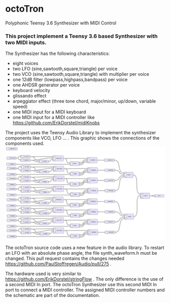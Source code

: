 # octoTron
Polyphonic Teensy 3.6 Synthesizer with MIDI Control
### This project implement a Teensy 3.6 based Synthesizer with two MIDI inputs.
The Synthesizer has the following characteristics:
* eight voices
* two LFO (sine,sawtooth,square,triangle) per voice
* two VCO (sine,sawtooth,square,triangle) with multiplier per voice
* one 12dB filter (lowpass,highpass,bandpass) per voice
* one AHDSR generator per voice
* keyboard velocity
* glissando effect
* arpeggiator effect (three tone chord, major/minor, up/down, variable speed)
* one MIDI input for a MIDI keyboard
* one MIDI input for a MIDI controller like https://github.com/ErikDorstel/midiKnobs

The project uses the Teensy Audio Library to implement the synthesizer components like VCO, LFO ... . This graphic shows the connections of the components used.
![image note found](https://raw.githubusercontent.com/ErikDorstel/octoTron/master/documentation/ADT%20schematic.png)

The octoTron source code uses a new feature in the audio library. To restart an LFO with an absolute phase angle, the file synth_waveform.h must be changed. This pull request contains the changes needed https://github.com/PaulStoffregen/Audio/pull/275 .

The hardware used is very similar to https://github.com/ErikDorstel/stringFlow . The only difference is the use of a second MIDI In port. The octoTron Synthesizer use this second MIDI In port to connect a MIDI controller. The assigned MIDI controller numbers and the schematic are part of the documentation.
